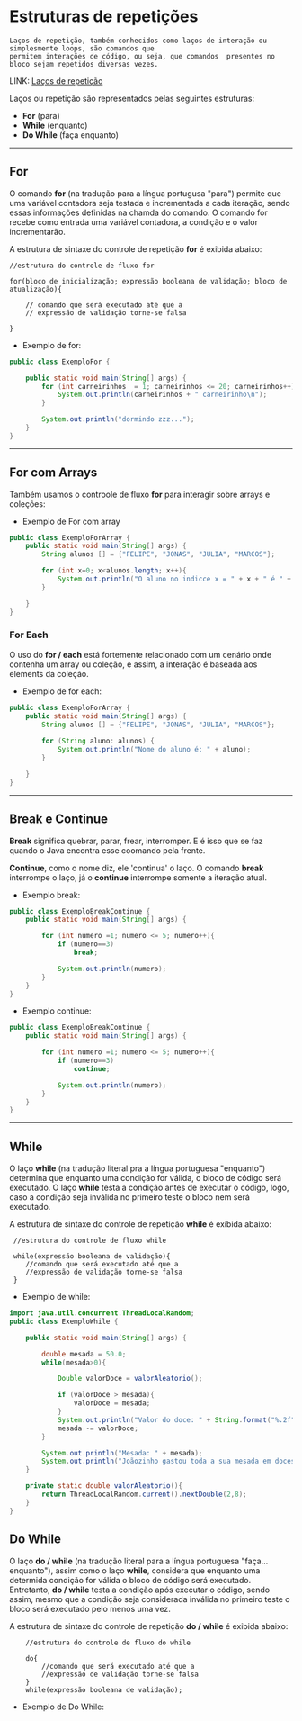 # Estruturas de repetições

    Laços de repetição, também conhecidos como laços de interação ou simplesmente loops, são comandos que
    permitem interações de código, ou seja, que comandos  presentes no bloco sejam repetidos diversas vezes.
    
LINK: [Laços de repetição](https://diegomariano.com/lacos-de-repeticao-2)

Laços ou repetição são representados pelas seguintes estruturas: 

- **For** (para)
- **While** (enquanto)
- **Do While** (faça enquanto)

---

## For

O comando **for** (na tradução para a língua portugusa "para") permite que uma variável contadora seja testada e incrementada a cada iteração, sendo essas informações definidas na chamda do comando. O comando for recebe como entrada uma variável contadora, a condição e o valor incrementarão.

A estrutura de sintaxe do controle de repetição **for** é exibida abaixo:

```
//estrutura do controle de fluxo for

for(bloco de inicialização; expressão booleana de validação; bloco de atualização){
    
    // comando que será executado até que a
    // expressão de validação torne-se falsa
    
}
```
- Exemplo de for: 
```Java
public class ExemploFor {

    public static void main(String[] args) {
        for (int carneirinhos  = 1; carneirinhos <= 20; carneirinhos++){
            System.out.println(carneirinhos + " carneirinho\n");
        }

        System.out.println("dormindo zzz...");
    }
}
```

---
## For com Arrays

Também usamos o controole de fluxo **for** para interagir sobre arrays e coleções:

- Exemplo de For com array

```Java
public class ExemploForArray {
    public static void main(String[] args) {
        String alunos [] = {"FELIPE", "JONAS", "JULIA", "MARCOS"};

        for (int x=0; x<alunos.length; x++){
            System.out.println("O aluno no indicce x = " + x + " é " + alunos[x]);
        }

    }
}
```

### For Each

O uso do **for / each** está fortemente relacionado com um cenário onde contenha um array ou coleção, e assim, a interação é baseada aos elements da coleção.

 - Exemplo de for each: 
```Java
public class ExemploForArray {
    public static void main(String[] args) {
        String alunos [] = {"FELIPE", "JONAS", "JULIA", "MARCOS"};
        
        for (String aluno: alunos) {
            System.out.println("Nome do aluno é: " + aluno);
        }

    }
}
```
---

## Break e Continue
**Break** significa quebrar, parar, frear, interromper. E é isso que se faz quando o Java encontra esse coomando pela frente. 

**Continue**, como o nome diz, ele 'continua' o laço. O comando **break** interrompe o laço, já o **continue** interrompe somente a iteração atual.

- Exemplo break:
```Java
public class ExemploBreakContinue {
    public static void main(String[] args) {

        for (int numero =1; numero <= 5; numero++){
            if (numero==3)
                break;

            System.out.println(numero);
        }
    }
}
```

- Exemplo continue:
```Java
public class ExemploBreakContinue {
    public static void main(String[] args) {

        for (int numero =1; numero <= 5; numero++){
            if (numero==3)
                continue;

            System.out.println(numero);
        }
    }
}
```
---

## While
O laço **while** (na tradução literal pra a língua portuguesa "enquanto") determina que enquanto uma condição for válida, o bloco de código será executado. O laço **while** testa a condição antes de executar o código, logo, caso a condição seja inválida no primeiro teste o bloco nem será executado.

A estrutura de sintaxe do controle de repetição **while** é exibida abaixo:

```
 //estrutura do controle de fluxo while
 
 while(expressão booleana de validação){
    //comando que será executado até que a
    //expressão de validação torne-se falsa
 }
```
- Exemplo de while:
```Java
import java.util.concurrent.ThreadLocalRandom;
public class ExemploWhile {

    public static void main(String[] args) {

        double mesada = 50.0;
        while(mesada>0){

            Double valorDoce = valorAleatorio();

            if (valorDoce > mesada){
                valorDoce = mesada;
            }
            System.out.println("Valor do doce: " + String.format("%.2f", valorDoce) + " - Adicionado no carrinho");
            mesada -= valorDoce;
        }

        System.out.println("Mesada: " + mesada);
        System.out.println("Joãozinho gastou toda a sua mesada em doces.");
    }

    private static double valorAleatorio(){
        return ThreadLocalRandom.current().nextDouble(2,8);
    }
}
```

## Do While

O laço **do / while** (na tradução literal para a língua portuguesa "faça... enquanto"), assim como o laço **while**, considera que enquanto uma determida condição for válida o bloco de código será executado. Entretanto, **do / while** testa a condição após executar o código, sendo assim, mesmo que a condição seja considerada inválida no primeiro teste o bloco será executado pelo menos uma vez.

A estrutura de sintaxe do controle de repetição **do / while** é exibida abaixo:

```
    //estrutura do controle de fluxo do while
    
    do{
        //comando que será executado até que a
        //expressão de validação torne-se falsa
    }
    while(expressão booleana de validação);
```

- Exemplo de Do While: 

```Java

```